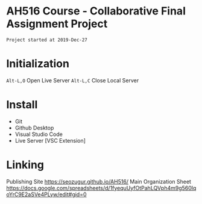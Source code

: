 # AH516 Course - Collaborative Final Assignment Project
`Project started at 2019-Dec-27`

# Initialization
`Alt-L,O` Open Live Server
`Alt-L,C` Close Local Server

# Install 
- Git
- Github Desktop
- Visual Studio Code
- Live Server [VSC Extension]

# Linking
Publishing Site
https://seozugur.github.io/AH516/
Main Organization Sheet
https://docs.google.com/spreadsheets/d/1fyequUyfOtPahLQVph4m9g560IqoYrC9E2aSVe4PLyw/edit#gid=0

